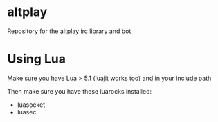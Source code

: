 # altplay
Repository for the altplay irc library and bot

# Using Lua
Make sure you have Lua > 5.1 (luajit works too) and in your include path

Then make sure you have these luarocks installed:
- luasocket
- luasec